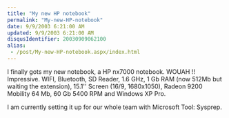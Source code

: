 ```yaml
---
title: "My new HP notebook"
permalink: "My-new-HP-notebook"
date: 9/9/2003 6:21:00 AM
updated: 9/9/2003 6:21:00 AM
disqusIdentifier: 20030909062100
alias:
 - /post/My-new-HP-notebook.aspx/index.html
---
```

<P>I finally gots my new notebook, a HP nx7000 notebook. WOUAH !! Impressive. WIFI, Bluetooth, SD Reader, 1.6 GHz, 1 Gb RAM (now 512Mb but waiting the extension), 15.1'' Screen (16/9, 1680x1050), Radeon 9200 Mobility 64 Mb, 60 Gb 5400 RPM and Windows XP Pro.</P>
<P>I am currently setting it up for our whole team with Microsoft Tool: Sysprep.</P>
